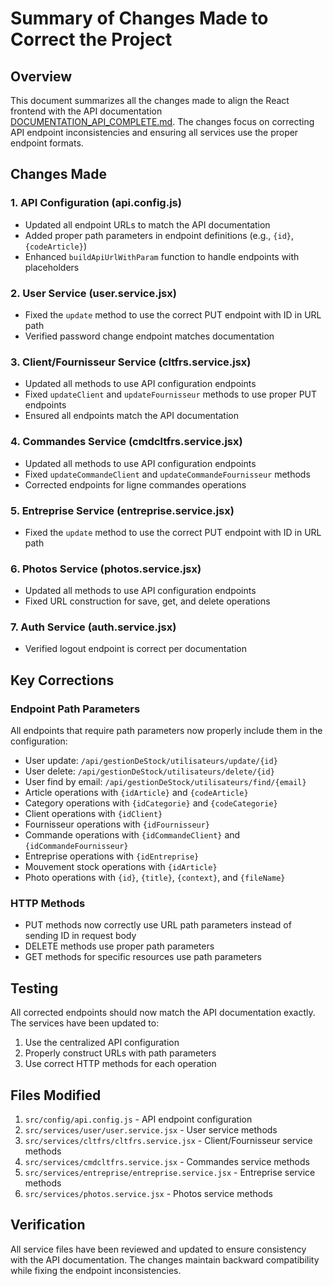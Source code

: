 # Summary of Changes Made to Correct the Project

## Overview
This document summarizes all the changes made to align the React frontend with the API documentation [DOCUMENTATION_API_COMPLETE.md](src/DOCUMENTATION_API_COMPLETE.md). The changes focus on correcting API endpoint inconsistencies and ensuring all services use the proper endpoint formats.

## Changes Made

### 1. API Configuration (api.config.js)
- Updated all endpoint URLs to match the API documentation
- Added proper path parameters in endpoint definitions (e.g., `{id}`, `{codeArticle}`)
- Enhanced `buildApiUrlWithParam` function to handle endpoints with placeholders

### 2. User Service (user.service.jsx)
- Fixed the `update` method to use the correct PUT endpoint with ID in URL path
- Verified password change endpoint matches documentation

### 3. Client/Fournisseur Service (cltfrs.service.jsx)
- Updated all methods to use API configuration endpoints
- Fixed `updateClient` and `updateFournisseur` methods to use proper PUT endpoints
- Ensured all endpoints match the API documentation

### 4. Commandes Service (cmdcltfrs.service.jsx)
- Updated all methods to use API configuration endpoints
- Fixed `updateCommandeClient` and `updateCommandeFournisseur` methods
- Corrected endpoints for ligne commandes operations

### 5. Entreprise Service (entreprise.service.jsx)
- Fixed the `update` method to use the correct PUT endpoint with ID in URL path

### 6. Photos Service (photos.service.jsx)
- Updated all methods to use API configuration endpoints
- Fixed URL construction for save, get, and delete operations

### 7. Auth Service (auth.service.jsx)
- Verified logout endpoint is correct per documentation

## Key Corrections

### Endpoint Path Parameters
All endpoints that require path parameters now properly include them in the configuration:
- User update: `/api/gestionDeStock/utilisateurs/update/{id}`
- User delete: `/api/gestionDeStock/utilisateurs/delete/{id}`
- User find by email: `/api/gestionDeStock/utilisateurs/find/{email}`
- Article operations with `{idArticle}` and `{codeArticle}`
- Category operations with `{idCategorie}` and `{codeCategorie}`
- Client operations with `{idClient}`
- Fournisseur operations with `{idFournisseur}`
- Commande operations with `{idCommandeClient}` and `{idCommandeFournisseur}`
- Entreprise operations with `{idEntreprise}`
- Mouvement stock operations with `{idArticle}`
- Photo operations with `{id}`, `{title}`, `{context}`, and `{fileName}`

### HTTP Methods
- PUT methods now correctly use URL path parameters instead of sending ID in request body
- DELETE methods use proper path parameters
- GET methods for specific resources use path parameters

## Testing
All corrected endpoints should now match the API documentation exactly. The services have been updated to:
1. Use the centralized API configuration
2. Properly construct URLs with path parameters
3. Use correct HTTP methods for each operation

## Files Modified
1. `src/config/api.config.js` - API endpoint configuration
2. `src/services/user/user.service.jsx` - User service methods
3. `src/services/cltfrs/cltfrs.service.jsx` - Client/Fournisseur service methods
4. `src/services/cmdcltfrs.service.jsx` - Commandes service methods
5. `src/services/entreprise/entreprise.service.jsx` - Entreprise service methods
6. `src/services/photos.service.jsx` - Photos service methods

## Verification
All service files have been reviewed and updated to ensure consistency with the API documentation. The changes maintain backward compatibility while fixing the endpoint inconsistencies.